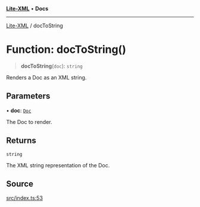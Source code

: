 [**Lite-XML**](../README.md) • **Docs**

***

[Lite-XML](../globals.md) / docToString

# Function: docToString()

> **docToString**(`doc`): `string`

Renders a Doc as an XML string.

## Parameters

• **doc**: [`Doc`](../interfaces/Doc.md)

The Doc to render.

## Returns

`string`

The XML string representation of the Doc.

## Source

[src/index.ts:53](https://github.com/softcraft-development/lite-xml/blob/7f70177857958c974aa744b453180d0f3220277b/src/index.ts#L53)
